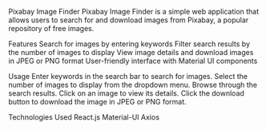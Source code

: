 Pixabay Image Finder
Pixabay Image Finder is a simple web application that allows users to search for and download images from Pixabay, a popular repository of free images.

Features
Search for images by entering keywords
Filter search results by the number of images to display
View image details and download images in JPEG or PNG format
User-friendly interface with Material UI components

Usage
Enter keywords in the search bar to search for images.
Select the number of images to display from the dropdown menu.
Browse through the search results.
Click on an image to view its details.
Click the download button to download the image in JPEG or PNG format.

Technologies Used
React.js
Material-UI
Axios
